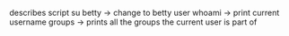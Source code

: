 describes script 
su betty -> change to betty user
whoami -> print current username
groups -> prints all the groups the current user is part of

